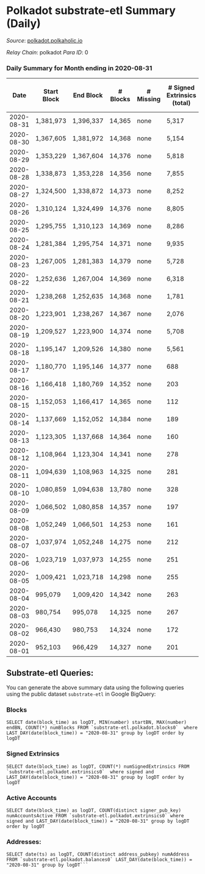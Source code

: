 # Polkadot substrate-etl Summary (Daily)

_Source_: [polkadot.polkaholic.io](https://polkadot.polkaholic.io)

*Relay Chain*: polkadot
*Para ID*: 0



### Daily Summary for Month ending in 2020-08-31


| Date | Start Block | End Block | # Blocks | # Missing | # Signed Extrinsics (total) | # Active Accounts | # Addresses with Balances | # Events | # Transfers | # XCM Transfers In | # XCM Transfers Out |
| ---- | ----------- | --------- | -------- | --------- | --------------------------- | ----------------- | ------------------------- | -------- | ----------- | ------------------ | ------------------- |
| 2020-08-31 | 1,381,973 | 1,396,337 | 14,365 | none  | 5,317 | 2,033 | 17,421 | 69,295 | 4,359 ($591,316,815) |   |   |
| 2020-08-30 | 1,367,605 | 1,381,972 | 14,368 | none  | 5,154 | 1,916 |  | 66,826 | 4,436 ($329,259,577) |   |   |
| 2020-08-29 | 1,353,229 | 1,367,604 | 14,376 | none  | 5,818 | 2,054 |  | 70,624 | 4,906 ($492,329,648) |   |   |
| 2020-08-28 | 1,338,873 | 1,353,228 | 14,356 | none  | 7,855 | 2,724 |  | 81,442 | 6,876 ($561,032,993) |   |   |
| 2020-08-27 | 1,324,500 | 1,338,872 | 14,373 | none  | 8,252 | 2,676 |  | 82,774 | 7,236 ($816,917,423) |   |   |
| 2020-08-26 | 1,310,124 | 1,324,499 | 14,376 | none  | 8,805 | 2,823 |  | 86,199 | 7,824 ($1,196,468,841) |   |   |
| 2020-08-25 | 1,295,755 | 1,310,123 | 14,369 | none  | 8,286 | 2,564 |  | 82,538 | 7,177 ($1,459,197,300) |   |   |
| 2020-08-24 | 1,281,384 | 1,295,754 | 14,371 | none  | 9,935 | 3,789 |  | 92,765 | 7,639 ($2,054,912,338) |   |   |
| 2020-08-23 | 1,267,005 | 1,281,383 | 14,379 | none  | 5,728 | 1,776 |  | 69,326 | 5,079 ($909,375,211) |   |   |
| 2020-08-22 | 1,252,636 | 1,267,004 | 14,369 | none  | 6,318 | 2,295 |  | 73,187 | 5,822 ($2,376,998,912) |   |   |
| 2020-08-21 | 1,238,268 | 1,252,635 | 14,368 | none  | 1,781 | 783 |  | 47,830 | 1,382 ($495,803,955) |   |   |
| 2020-08-20 | 1,223,901 | 1,238,267 | 14,367 | none  | 2,076 | 872 |  | 49,535 | 1,533 ($930,567,590) |   |   |
| 2020-08-19 | 1,209,527 | 1,223,900 | 14,374 | none  | 5,708 | 5,708 |  | 67,781 | 5,005 ($3,607,285,726) |   |   |
| 2020-08-18 | 1,195,147 | 1,209,526 | 14,380 | none  | 5,561 | 1,593 |  | 66,151 | 4,030 ($5,584,055,625) |   |   |
| 2020-08-17 | 1,180,770 | 1,195,146 | 14,377 | none  | 688 | 191 |  | 42,229 |   |   |   |
| 2020-08-16 | 1,166,418 | 1,180,769 | 14,352 | none  | 203 | 122 |  | 39,939 |   |   |   |
| 2020-08-15 | 1,152,053 | 1,166,417 | 14,365 | none  | 112 | 79 |  | 39,469 |   |   |   |
| 2020-08-14 | 1,137,669 | 1,152,052 | 14,384 | none  | 189 | 144 |  | 40,827 |   |   |   |
| 2020-08-13 | 1,123,305 | 1,137,668 | 14,364 | none  | 160 | 117 |  | 40,244 |   |   |   |
| 2020-08-12 | 1,108,964 | 1,123,304 | 14,341 | none  | 278 | 175 |  | 41,212 | 8 ($14,665,901) |   |   |
| 2020-08-11 | 1,094,639 | 1,108,963 | 14,325 | none  | 281 | 180 |  | 41,431 |   |   |   |
| 2020-08-10 | 1,080,859 | 1,094,638 | 13,780 | none  | 328 | 201 |  | 41,780 |   |   |   |
| 2020-08-09 | 1,066,502 | 1,080,858 | 14,357 | none  | 197 | 126 |  | 40,082 |   |   |   |
| 2020-08-08 | 1,052,249 | 1,066,501 | 14,253 | none  | 161 | 118 |  | 40,026 |   |   |   |
| 2020-08-07 | 1,037,974 | 1,052,248 | 14,275 | none  | 212 | 145 |  | 40,144 |   |   |   |
| 2020-08-06 | 1,023,719 | 1,037,973 | 14,255 | none  | 251 | 148 |  | 40,354 |   |   |   |
| 2020-08-05 | 1,009,421 | 1,023,718 | 14,298 | none  | 255 | 161 |  | 40,916 | 8 ($1,198,329) |   |   |
| 2020-08-04 | 995,079 | 1,009,420 | 14,342 | none  | 263 | 170 |  | 40,736 | 12 ($10,896,483) |   |   |
| 2020-08-03 | 980,754 | 995,078 | 14,325 | none  | 267 | 150 |  | 41,103 |   |   |   |
| 2020-08-02 | 966,430 | 980,753 | 14,324 | none  | 172 | 128 |  | 40,201 |   |   |   |
| 2020-08-01 | 952,103 | 966,429 | 14,327 | none  | 201 | 138 |  | 40,219 | 3 ($100,797) |   |   |

## Substrate-etl Queries:
You can generate the above summary data using the following queries using the public dataset `substrate-etl` in Google BigQuery:


### Blocks
```
SELECT date(block_time) as logDT, MIN(number) startBN, MAX(number) endBN, COUNT(*) numBlocks FROM `substrate-etl.polkadot.blocks0`  where LAST_DAY(date(block_time)) = "2020-08-31" group by logDT order by logDT
```


### Signed Extrinsics
```
SELECT date(block_time) as logDT, COUNT(*) numSignedExtrinsics FROM `substrate-etl.polkadot.extrinsics0`  where signed and LAST_DAY(date(block_time)) = "2020-08-31" group by logDT order by logDT
```


### Active Accounts
```
SELECT date(block_time) as logDT, COUNT(distinct signer_pub_key) numAccountsActive FROM `substrate-etl.polkadot.extrinsics0` where signed and LAST_DAY(date(block_time)) = "2020-08-31" group by logDT order by logDT
```


### Addresses:
```
SELECT date(ts) as logDT, COUNT(distinct address_pubkey) numAddress FROM `substrate-etl.polkadot.balances0` LAST_DAY(date(block_time)) = "2020-08-31" group by logDT```

